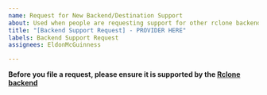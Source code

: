 ```yaml
---
name: Request for New Backend/Destination Support
about: Used when people are requesting support for other rclone backends
title: "[Backend Support Request] - PROVIDER HERE"
labels: Backend Support Request
assignees: EldonMcGuinness

---
```


**Before you file a request, please ensure it is supported by the [Rclone backend](https://rclone.org/#providers)**
